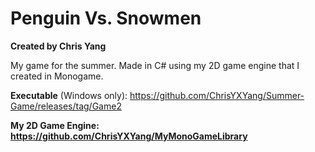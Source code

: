 # Penguin Vs. Snowmen
**Created by Chris Yang**

My game for the summer. Made in C# using my 2D game engine that I created in Monogame.

**Executable** (Windows only): https://github.com/ChrisYXYang/Summer-Game/releases/tag/Game2


**My 2D Game Engine: https://github.com/ChrisYXYang/MyMonoGameLibrary**
